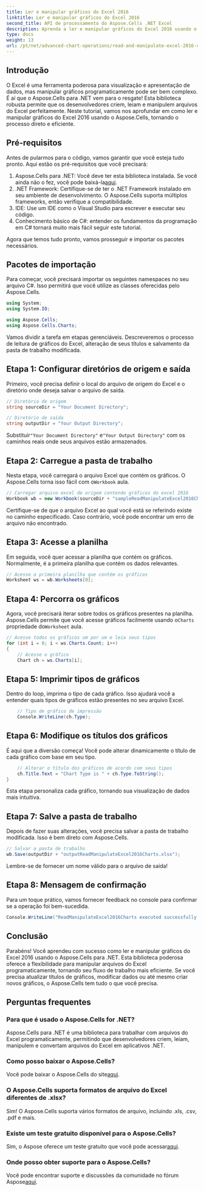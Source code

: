 ```yaml
---
title: Ler e manipular gráficos do Excel 2016
linktitle: Ler e manipular gráficos do Excel 2016
second_title: API de processamento do Aspose.Cells .NET Excel
description: Aprenda a ler e manipular gráficos do Excel 2016 usando o Aspose.Cells para .NET com este guia passo a passo.
type: docs
weight: 13
url: /pt/net/advanced-chart-operations/read-and-manipulate-excel-2016-charts/
---
```

## Introdução

O Excel é uma ferramenta poderosa para visualização e apresentação de dados, mas manipular gráficos programaticamente pode ser bem complexo. É aí que o Aspose.Cells para .NET vem para o resgate! Esta biblioteca robusta permite que os desenvolvedores criem, leiam e manipulem arquivos do Excel perfeitamente. Neste tutorial, vamos nos aprofundar em como ler e manipular gráficos do Excel 2016 usando o Aspose.Cells, tornando o processo direto e eficiente.

## Pré-requisitos

Antes de pularmos para o código, vamos garantir que você esteja tudo pronto. Aqui estão os pré-requisitos que você precisará:

1.  Aspose.Cells para .NET: Você deve ter esta biblioteca instalada. Se você ainda não o fez, você pode baixá-la[aqui](https://releases.aspose.com/cells/net/).
2. .NET Framework: Certifique-se de ter o .NET Framework instalado em seu ambiente de desenvolvimento. O Aspose.Cells suporta múltiplos frameworks, então verifique a compatibilidade.
3. IDE: Use um IDE como o Visual Studio para escrever e executar seu código. 
4. Conhecimento básico de C#: entender os fundamentos da programação em C# tornará muito mais fácil seguir este tutorial.

Agora que temos tudo pronto, vamos prosseguir e importar os pacotes necessários.

## Pacotes de importação

Para começar, você precisará importar os seguintes namespaces no seu arquivo C#. Isso permitirá que você utilize as classes oferecidas pelo Aspose.Cells.

```csharp
using System;
using System.IO;

using Aspose.Cells;
using Aspose.Cells.Charts;
```

Vamos dividir a tarefa em etapas gerenciáveis. Descreveremos o processo de leitura de gráficos do Excel, alteração de seus títulos e salvamento da pasta de trabalho modificada.

## Etapa 1: Configurar diretórios de origem e saída

Primeiro, você precisa definir o local do arquivo de origem do Excel e o diretório onde deseja salvar o arquivo de saída.

```csharp
// Diretório de origem
string sourceDir = "Your Document Directory";

// Diretório de saída
string outputDir = "Your Output Directory";
```

 Substituir`"Your Document Directory"` e`"Your Output Directory"` com os caminhos reais onde seus arquivos estão armazenados.

## Etapa 2: Carregue a pasta de trabalho

Nesta etapa, você carregará o arquivo Excel que contém os gráficos. O Aspose.Cells torna isso fácil com o`Workbook` aula.

```csharp
// Carregar arquivo excel de origem contendo gráficos do excel 2016
Workbook wb = new Workbook(sourceDir + "sampleReadManipulateExcel2016Charts.xlsx");
```

Certifique-se de que o arquivo Excel ao qual você está se referindo existe no caminho especificado. Caso contrário, você pode encontrar um erro de arquivo não encontrado.

## Etapa 3: Acesse a planilha

Em seguida, você quer acessar a planilha que contém os gráficos. Normalmente, é a primeira planilha que contém os dados relevantes.

```csharp
// Acesse a primeira planilha que contém os gráficos
Worksheet ws = wb.Worksheets[0];
```

## Etapa 4: Percorra os gráficos

 Agora, você precisará iterar sobre todos os gráficos presentes na planilha. Aspose.Cells permite que você acesse gráficos facilmente usando o`Charts` propriedade do`Worksheet` aula.

```csharp
// Acesse todos os gráficos um por um e leia seus tipos
for (int i = 0; i < ws.Charts.Count; i++)
{
    // Acesse o gráfico
    Chart ch = ws.Charts[i];
```

## Etapa 5: Imprimir tipos de gráficos

Dentro do loop, imprima o tipo de cada gráfico. Isso ajudará você a entender quais tipos de gráficos estão presentes no seu arquivo Excel.

```csharp
    // Tipo de gráfico de impressão
    Console.WriteLine(ch.Type);
```

## Etapa 6: Modifique os títulos dos gráficos

É aqui que a diversão começa! Você pode alterar dinamicamente o título de cada gráfico com base em seu tipo.

```csharp
    // Alterar o título dos gráficos de acordo com seus tipos
    ch.Title.Text = "Chart Type is " + ch.Type.ToString();
}
```

Esta etapa personaliza cada gráfico, tornando sua visualização de dados mais intuitiva.

## Etapa 7: Salve a pasta de trabalho

Depois de fazer suas alterações, você precisa salvar a pasta de trabalho modificada. Isso é bem direto com Aspose.Cells.

```csharp
// Salvar a pasta de trabalho
wb.Save(outputDir + "outputReadManipulateExcel2016Charts.xlsx");
```

Lembre-se de fornecer um nome válido para o arquivo de saída!

## Etapa 8: Mensagem de confirmação

Para um toque prático, vamos fornecer feedback no console para confirmar se a operação foi bem-sucedida.

```csharp
Console.WriteLine("ReadManipulateExcel2016Charts executed successfully.");
```

## Conclusão

Parabéns! Você aprendeu com sucesso como ler e manipular gráficos do Excel 2016 usando o Aspose.Cells para .NET. Esta biblioteca poderosa oferece a flexibilidade para manipular arquivos do Excel programaticamente, tornando seu fluxo de trabalho mais eficiente. Se você precisa atualizar títulos de gráficos, modificar dados ou até mesmo criar novos gráficos, o Aspose.Cells tem tudo o que você precisa.

## Perguntas frequentes

### Para que é usado o Aspose.Cells for .NET?
Aspose.Cells para .NET é uma biblioteca para trabalhar com arquivos do Excel programaticamente, permitindo que desenvolvedores criem, leiam, manipulem e convertam arquivos do Excel em aplicativos .NET.

### Como posso baixar o Aspose.Cells?
 Você pode baixar o Aspose.Cells do site[aqui](https://releases.aspose.com/cells/net/).

### O Aspose.Cells suporta formatos de arquivo do Excel diferentes de .xlsx?
Sim! O Aspose.Cells suporta vários formatos de arquivo, incluindo .xls, .csv, .pdf e mais.

### Existe um teste gratuito disponível para o Aspose.Cells?
 Sim, o Aspose oferece um teste gratuito que você pode acessar[aqui](https://releases.aspose.com/).

### Onde posso obter suporte para o Aspose.Cells?
 Você pode encontrar suporte e discussões da comunidade no fórum Aspose[aqui](https://forum.aspose.com/c/cells/9).